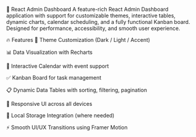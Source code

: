 

🧠 React Admin Dashboard
A feature-rich React Admin Dashboard application with support for customizable themes, interactive tables, dynamic charts, calendar scheduling, and a fully functional Kanban board. Designed for performance, accessibility, and smooth user experience.

🔥 Features
🎨 Theme Customization (Dark / Light / Accent)

📊 Data Visualization with Recharts

📅 Interactive Calendar with event support

✅ Kanban Board for task management

📋 Dynamic Data Tables with sorting, filtering, pagination

📱 Responsive UI across all devices

💾 Local Storage Integration (where needed)

⚡ Smooth UI/UX Transitions using Framer Motion


